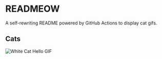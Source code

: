 # READMEOW

A self-rewriting README powered by GitHub Actions to display cat gifs.

## Cats

![White Cat Hello GIF](https://media4.giphy.com/media/v1.Y2lkPTlhY2QwMmRhazc2M2NzdXBjN3A0NzdsbTNkbDNkY3RpMmc5Znk4djR6eHd1cjJjZiZlcD12MV9naWZzX3NlYXJjaCZjdD1n/vFKqnCdLPNOKc/200.gif)
